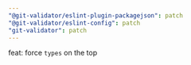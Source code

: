 ```yaml
---
"@git-validator/eslint-plugin-packagejson": patch
"@git-validator/eslint-config": patch
"git-validator": patch
---
```


feat: force `types` on the top
